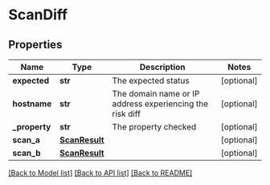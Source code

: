 # ScanDiff

## Properties
Name | Type | Description | Notes
------------ | ------------- | ------------- | -------------
**expected** | **str** | The expected status | [optional] 
**hostname** | **str** | The domain name or IP address experiencing the risk diff | [optional] 
**_property** | **str** | The property checked | [optional] 
**scan_a** | [**ScanResult**](ScanResult.md) |  | [optional] 
**scan_b** | [**ScanResult**](ScanResult.md) |  | [optional] 

[[Back to Model list]](../README.md#documentation-for-models) [[Back to API list]](../README.md#documentation-for-api-endpoints) [[Back to README]](../README.md)



